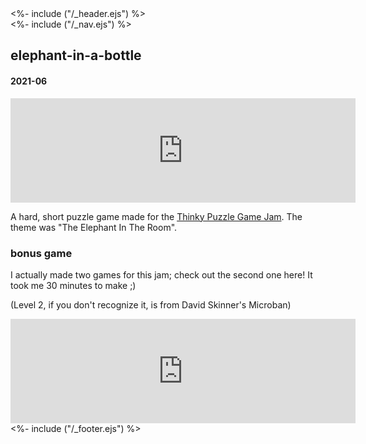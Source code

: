 <!DOCTYPE html>
<html lang="en">
<head>
<%- include ("/_header.ejs") %>
</head>
<body>
<div class="wrapper">
<%- include ("/_nav.ejs") %>
<section id="main-content">
<h1 class="post-title">elephant-in-a-bottle</h1>
<h4 class="post-meta">2021-06</h4>

<iframe frameborder="0" src="https://itch.io/embed/1110199?bg_color=8ecc74&amp;fg_color=291814&amp;link_color=e0964c&amp;border_color=f2cfb8" width="552" height="167"><a href="https://pancelor.itch.io/elephant-in-a-bottle">elephant-in-a-bottle by pancelor</a></iframe>

A hard, short puzzle game made for the [Thinky Puzzle Game Jam](https://itch.io/jam/thinky-puzzle-game-jam). The theme was "The Elephant In The Room".

### bonus game

I actually made two games for this jam; check out the second one here! It took me 30 minutes to make ;)

(Level 2, if you don't recognize it, is from David Skinner's Microban)

<iframe frameborder="0" src="https://itch.io/embed/1102843?bg_color=8ecc74&amp;fg_color=291814&amp;link_color=e0964c&amp;border_color=f2cfb8" width="552" height="167"><a href="https://pancelor.itch.io/elephant-push">elephant push by pancelor</a></iframe>

</section>
<%- include ("/_footer.ejs") %>
</body>
</html>
